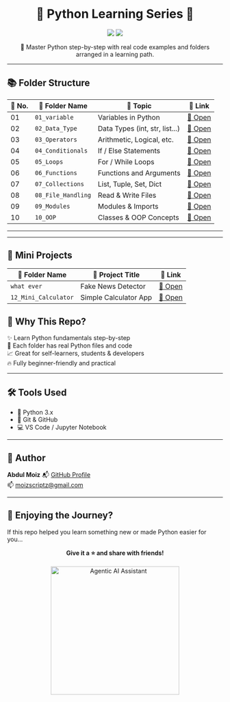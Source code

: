 <h1 align="center">🐍 Python Learning Series 🚀</h1>

<p align="center">
  <img src="https://img.shields.io/badge/Python-Programming-blue?style=for-the-badge&logo=python" />

  <img src="https://img.shields.io/badge/Learn%20By-Practice-orange?style=for-the-badge" />
</p>

<p align="center">
  🌟 Master Python step-by-step with real code examples and folders arranged in a learning path.
</p>

---

## 📚 Folder Structure

| 🚩 No. | 📂 Folder Name            | 📘 Topic                        | 🔗 Link |
|-------|---------------------------|----------------------------------|--------|
| 01    | `01_variable`             | Variables in Python             | [📂 Open](https://github.com/MoizScriptz/Python/tree/main/01_variable) |
| 02    | `02_Data_Type`            | Data Types (int, str, list...)  | [📂 Open](https://github.com/MoizScriptz/Python/tree/main/02_Data_Type) |
| 03    | `03_Operators`            | Arithmetic, Logical, etc.       | [📂 Open](https://github.com/MoizScriptz/Python/tree/main/03_Operators) |
| 04    | `04_Conditionals`         | If / Else Statements            | [📂 Open](https://github.com/your-username/your-repo/tree/main/04_Conditionals) |
| 05    | `05_Loops`                | For / While Loops               | [📂 Open](https://github.com/MoizScriptz/Python/tree/main/05_Loops) |
| 06    | `06_Functions`            | Functions and Arguments         | [📂 Open](https://github.com/MoizScriptz/Python/tree/main/06_Functions) |
| 07    | `07_Collections`          | List, Tuple, Set, Dict          | [📂 Open](https://github.com/MoizScriptz/Python/tree/main/07_Collections) |
| 08    | `08_File_Handling`        | Read & Write Files              | [📂 Open](https://github.com/MoizScriptz/Python/tree/main/08_File_Handling) |
| 09    | `09_Modules`              | Modules & Imports               | [📂 Open](https://github.com/your-username/your-repo/tree/main/09_Modules) |
| 10    | `10_OOP`                  | Classes & OOP Concepts          | [📂 Open](https://github.com/your-username/your-repo/tree/main/10_OOP) |

---

---

## 🚀 Mini Projects

| 📂 Folder Name       | 📘 Project Title              | 🔗 Link |
|----------------------|-------------------------------|--------|
| `what ever`    | Fake News Detector            | [📂 Open](https://github.com/MoizScriptz/Python/tree/main/11_Mini_Project) |
| `12_Mini_Calculator` | Simple Calculator App         | [📂 Open](https://github.com/MoizScriptz/Python/tree/main/12_Mini_Calculator) |



## 🧠 Why This Repo?

✨ Learn Python fundamentals step-by-step  
🧩 Each folder has real Python files and code  
📈 Great for self-learners, students & developers  
🔥 Fully beginner-friendly and practical

---

## 🛠 Tools Used

- 🐍 Python 3.x
- 📁 Git & GitHub
- 💻 VS Code / Jupyter Notebook

---

## 🎯 Author

**Abdul Moiz** 
📬 [GitHub Profile](https://github.com/MoizScriptz)  
📫 moizscriptz@gmail.com

---

## 🌟 Enjoying the Journey?

If this repo helped you learn something new or made Python easier for you...

<p align="center">
  <strong>Give it a ⭐️ and share with friends!</strong><br><br>
  <img src="https://media.giphy.com/media/iigxL5zX3dZNIZ3skY/giphy.gif" width="300" alt="Agentic AI Assistant" />
</p>

